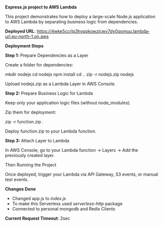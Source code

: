 **Express.js project to AWS Lambda**

This project demonstrates how to deploy a large-scale Node.js application to AWS Lambda by separating business logic from dependencies.

**Deployed URL**: https://4wke5ccrlp3hvppkowzjcwv7dy0qomuu.lambda-url.eu-north-1.on.aws

**Deployment Steps**

**Step 1:** Prepare Dependencies as a Layer

Create a folder for dependencies:

mkdir nodejs
cd nodejs
npm install <your-dependencies>
cd ..
zip -r nodejs.zip nodejs

Upload nodejs.zip as a Lambda Layer in AWS Console.


**Step 2:** Prepare Business Logic for Lambda

Keep only your application logic files (without node_modules).

Zip them for deployment:

zip -r function.zip .

Deploy function.zip to your Lambda function.


**Step 3:** Attach Layer to Lambda

In AWS Console, go to your Lambda function → Layers → Add the previously created layer.

Then Running the Project

Once deployed, trigger your Lambda via API Gateway, S3 events, or manual test events.


**Changes Done**


* Changed app.js to *index.js*
* To make this Serverless used *serverless-http* package
* Connected to personal mongodb and Redis Clients


**Current Request Timeout**: 2sec
